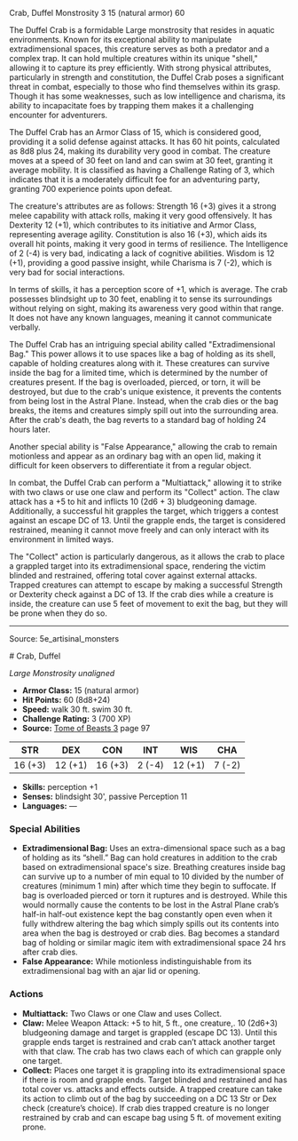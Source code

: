 <MonsterName/>Crab, Duffel</MonsterName>
<CreatureType/>Monstrosity</CreatureType>
<CR/>3</CR>
<AC/>15 (natural armor)</AC>
<HP/>60</HP>
<summary>The Duffel Crab is a formidable Large monstrosity that resides in aquatic environments. Known for its exceptional ability to manipulate extradimensional spaces, this creature serves as both a predator and a complex trap. It can hold multiple creatures within its unique "shell," allowing it to capture its prey efficiently. With strong physical attributes, particularly in strength and constitution, the Duffel Crab poses a significant threat in combat, especially to those who find themselves within its grasp. Though it has some weaknesses, such as low intelligence and charisma, its ability to incapacitate foes by trapping them makes it a challenging encounter for adventurers.</summary>

<detail>

The Duffel Crab has an Armor Class of 15, which is considered good, providing it a solid defense against attacks. It has 60 hit points, calculated as 8d8 plus 24, making its durability very good in combat. The creature moves at a speed of 30 feet on land and can swim at 30 feet, granting it average mobility. It is classified as having a Challenge Rating of 3, which indicates that it is a moderately difficult foe for an adventuring party, granting 700 experience points upon defeat.

The creature's attributes are as follows: Strength 16 (+3) gives it a strong melee capability with attack rolls, making it very good offensively. It has Dexterity 12 (+1), which contributes to its initiative and Armor Class, representing average agility. Constitution is also 16 (+3), which aids its overall hit points, making it very good in terms of resilience. The Intelligence of 2 (-4) is very bad, indicating a lack of cognitive abilities. Wisdom is 12 (+1), providing a good passive insight, while Charisma is 7 (-2), which is very bad for social interactions.

In terms of skills, it has a perception score of +1, which is average. The crab possesses blindsight up to 30 feet, enabling it to sense its surroundings without relying on sight, making its awareness very good within that range. It does not have any known languages, meaning it cannot communicate verbally.

The Duffel Crab has an intriguing special ability called "Extradimensional Bag." This power allows it to use spaces like a bag of holding as its shell, capable of holding creatures along with it. These creatures can survive inside the bag for a limited time, which is determined by the number of creatures present. If the bag is overloaded, pierced, or torn, it will be destroyed, but due to the crab's unique existence, it prevents the contents from being lost in the Astral Plane. Instead, when the crab dies or the bag breaks, the items and creatures simply spill out into the surrounding area. After the crab's death, the bag reverts to a standard bag of holding 24 hours later.

Another special ability is "False Appearance," allowing the crab to remain motionless and appear as an ordinary bag with an open lid, making it difficult for keen observers to differentiate it from a regular object.

In combat, the Duffel Crab can perform a "Multiattack," allowing it to strike with two claws or use one claw and perform its "Collect" action. The claw attack has a +5 to hit and inflicts 10 (2d6 + 3) bludgeoning damage. Additionally, a successful hit grapples the target, which triggers a contest against an escape DC of 13. Until the grapple ends, the target is considered restrained, meaning it cannot move freely and can only interact with its environment in limited ways.

The "Collect" action is particularly dangerous, as it allows the crab to place a grappled target into its extradimensional space, rendering the victim blinded and restrained, offering total cover against external attacks. Trapped creatures can attempt to escape by making a successful Strength or Dexterity check against a DC of 13. If the crab dies while a creature is inside, the creature can use 5 feet of movement to exit the bag, but they will be prone when they do so.</detail>



---

Source: 5e_artisinal_monsters

<statblock>
# Crab, Duffel

*Large* *Monstrosity* *unaligned*

- **Armor Class:** 15 (natural armor)
- **Hit Points:** 60 (8d8+24)
- **Speed:** walk 30 ft. swim 30 ft.
- **Challenge Rating:** 3 (700 XP)
- **Source:** [Tome of Beasts 3](https://koboldpress.com/kpstore/product/tome-of-beasts-3-for-5th-edition/) page 97

| STR | DEX | CON | INT | WIS | CHA |
| --- | --- | --- | --- | --- | --- |
| 16 (+3) | 12 (+1) | 16 (+3) | 2 (-4) | 12 (+1) | 7 (-2) |

- **Skills:** perception +1
- **Senses:** blindsight 30', passive Perception 11
- **Languages:** —

### Special Abilities

- **Extradimensional Bag:** Uses an extra-dimensional space such as a bag of holding as its “shell.” Bag can hold creatures in addition to the crab based on extradimensional space's size. Breathing creatures inside bag can survive up to a number of min equal to 10 divided by the number of creatures (minimum 1 min) after which time they begin to suffocate. If bag is overloaded pierced or torn it ruptures and is destroyed. While this would normally cause the contents to be lost in the Astral Plane crab’s half-in half-out existence kept the bag constantly open even when it fully withdrew altering the bag which simply spills out its contents into area when the bag is destroyed or crab dies. Bag becomes a standard bag of holding or similar magic item with extradimensional space 24 hrs after crab dies.
- **False Appearance:** While motionless indistinguishable from its extradimensional bag with an ajar lid or opening.

### Actions

- **Multiattack:** Two Claws or one Claw and uses Collect.
- **Claw:** Melee Weapon Attack: +5 to hit, 5 ft., one creature,. 10 (2d6+3) bludgeoning damage and target is grappled (escape DC 13). Until this grapple ends target is restrained and crab can’t attack another target with that claw. The crab has two claws each of which can grapple only one target.
- **Collect:** Places one target it is grappling into its extradimensional space if there is room and grapple ends. Target blinded and restrained and has total cover vs. attacks and effects outside. A trapped creature can take its action to climb out of the bag by succeeding on a DC 13 Str or Dex check (creature’s choice). If crab dies trapped creature is no longer restrained by crab and can escape bag using 5 ft. of movement exiting prone.


</statblock>


